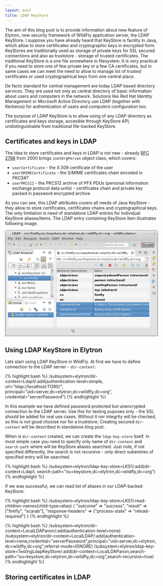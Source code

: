 ```yaml
---
layout: post
title: LDAP KeyStore
---
```


The aim of this blog post is to provide information about new feature of Elytron, new security framework of WildFly application server, the LDAP KeyStore.
I suppose you have already heard that KeyStore is facility in Java, which allow to store certificates and cryptographic keys in encrypted form.
KeyStores are traditionally used as storage of private keys for SSL secured connections and also as truststore - storage of trusted certificates.
The traditional KeyStore is a one file somewhere in filesystem. It is very practical if you need to store one of few private key or a few CA certificates, but in same cases we can meet the need to allow to manage list of trusted certificates or used cryptographical keys from one central place.

De facto standard for central management are today LDAP based directory services. They are used not only as central directory of basic information about users and computers in the network. Solutions like Red Hat Identity Management or Microsoft Active Directory use LDAP (together with Kerberos) for authentication of users and computers configuration too.

The purpose of LDAP KeyStore is to allow using of any LDAP directory as certificates and keys storage, accesible through KeyStore API, undistinguishable from traditional file-backed KeyStore.

## Certificates and keys in LDAP

The idea to store certificates and keys in LDAP is not new - already [RFC 2798](https://tools.ietf.org/html/rfc2798) from 2000 brings `inetOrgPerson` object class, which covers:

* `userCertificate` - the X.509 certificate of the user
* `userSMIMECertificate` - the S/MIME certificates chain encoded in PKCS#7
* `userPKCS12` - the PKCS12 archive of PFX PDUs (personal information exchange protocol data units) - certificates chain and private key packed in password encrypted archive

As you can see, this LDAP attributes covers all needs of Java KeyStore - they allow to store certificates, certificates chains and cryptographical keys. The only limitation is need of standalone LDAP entries for individual KeyStore aliases/items. The LDAP entry containing KeyStore item illustrates following image.

![KeyStore item stored in Apache Directory](/images/keystore.png "KeyStore item stored in Apache Directory")

## Using LDAP KeyStore in Elytron

Lets start using LDAP KeyStore in WildFly. At first we have to define connection to the LDAP server - `dir-context`:

{% highlight bash %}
/subsystem=elytron/dir-context=Ldap1/:add(authentication-level=simple, url="ldap://localhost:11390/", principal="uid=server,dc=elytron,dc=wildfly,dc=org", credential="serverPassword")
{% endhighlight %}

In this example we have defined password protected but unencrypted connection to the LDAP server. Use this for testing puposes only - the SSL should be added for real use cases. Without it nor integrity will be checked, so this is not good chooise nor for a truststore. Creating secured `dir-context` will be described in standalone blog post.

When is `dir-context` created, we can create the `ldap-key-store` itself. In most simple case you need to specify only name of `dir-context` and `search-path` where will be KeyStore aliases searched. Just note, if not specified differently, the search is not recursive - only direct subentries of specified entry will be searched.

{% highlight bash %}
/subsystem=elytron/ldap-key-store=LKS1/:add(dir-context=Ldap1, search-path="ou=keystore,dc=elytron,dc=wildfly,dc=org")
{% endhighlight %}

If we was successful, we can read list of aliases in our LDAP-backed KeyStore:

{% highlight bash %}
/subsystem=elytron/ldap-key-store=LKS1/:read-children-names(child-type=alias)
{
    "outcome" => "success",
    "result" => ["firefly", "scarab"],
    "response-headers" => {"process-state" => "reload-required"}
}
{% endhighlight %}





{% highlight bash %}
/subsystem=elytron/dir-context=LocalLDAPanon/:add(authentication-level=none)
/subsystem=elytron/dir-context=LocalLDAP/:add(authentication-level=none,credential="serverPassword",principal="uid=server,dc=elytron,dc=wildfly,dc=org",referral-mode=IGNORE)
/subsystem=elytron/ldap-key-store=TestingLdapKeyStore/:add(dir-context=LocalLDAPanon,search-path="ou=keystore,dc=elytron,dc=wildfly,dc=org",search-recursive=true)
{% endhighlight %}


## Storing certificates in LDAP




